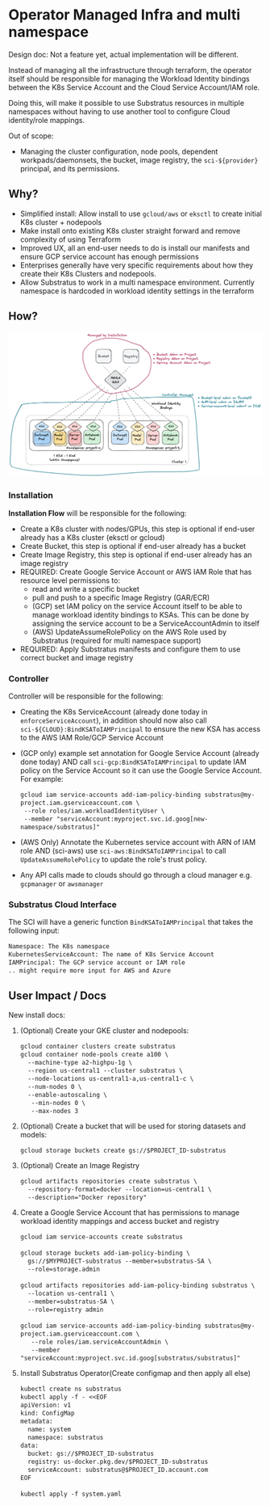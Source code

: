 # Operator Managed Infra and multi namespace
Design doc: Not a feature yet, actual implementation will be different.

Instead of managing all the infrastructure through terraform, the
operator itself should be responsible for managing the Workload Identity
bindings between the K8s Service Account and the Cloud Service Account/IAM role.

Doing this, will make it possible to use Substratus resources in multiple
namespaces without having to use another tool to configure Cloud identity/role mappings.

Out of scope:
* Managing the cluster configuration, node pools, dependent workpads/daemonsets, the bucket, image registry, the `sci-${provider}` principal, and its permissions.


## Why?
* Simplified install: Allow install to use `gcloud/aws` or `eksctl` to create initial K8s cluster + nodepools
* Make install onto existing K8s cluster straight forward and remove
  complexity of using Terraform
* Improved UX, all an end-user needs to do is install our manifests and ensure GCP service account has enough permissions
* Enterprises generally have very specific requirements about how they create their K8s Clusters and nodepools.
* Allow Substratus to work in a multi namespace environment. Currently namespace is hardcoded in workload identity settings in the terraform

## How?

<img src="../diagrams/identity-global.excalidraw.png"></img>

### Installation
**Installation Flow** will be responsible for the following:
* Create a K8s cluster with nodes/GPUs, this step is optional if end-user already has a K8s cluster (eksctl or gcloud)
* Create Bucket, this step is optional if end-user already has a bucket
* Create Image Registry, this step is optional if end-user already has an image registry
* REQUIRED: Create Google Service Account or AWS IAM Role that has resource level permissions to:
  * read and write a specific bucket
  * pull and push to a specific Image Registry (GAR/ECR)
  * (GCP) set IAM policy on the service Account itself to be able to manage workload identity bindings to KSAs. This can be done by assigning the service account to be a ServiceAccountAdmin to itself
  * (AWS) UpdateAssumeRolePolicy on the AWS Role used by Substratus (required for multi namespace support)
* REQUIRED: Apply Substratus manifests and configure them to use correct bucket and image registry

### Controller
Controller will be responsible for the following:
* Creating the K8s ServiceAccount (already done today in `enforceServiceAccount`), in addition should now also call `sci-${CLOUD}:BindKSAToIAMPrincipal` to ensure the new KSA has access to the AWS IAM Role/GCP Service Account

* (GCP only) example set annotation for Google Service Account (already done today) AND call `sci-gcp:BindKSAToIAMPrincipal` to update IAM policy on the Service Account so it can use the Google Service Account. For example:
  ```
  gcloud iam service-accounts add-iam-policy-binding substratus@my-project.iam.gserviceaccount.com \
   --role roles/iam.workloadIdentityUser \
   --member "serviceAccount:myproject.svc.id.goog[new-namespace/substratus]"
  ```
* (AWS Only) Annotate the Kubernetes service account with ARN of IAM role AND (sci-aws) use `sci-aws:BindKSAToIAMPrincipal` to call `UpdateAssumeRolePolicy` to update the role's trust policy.
* Any API calls made to clouds should go through a cloud manager e.g. `gcpmanager` or `awsmanager`

### Substratus Cloud Interface
The SCI will have a generic function `BindKSAToIAMPrincipal` that takes the following input:
```
Namespace: The K8s namespace
KubernetesServiceAccount: The name of K8s Service Account
IAMPrincipal: The GCP service account or IAM role
.. might require more input for AWS and Azure
```


## User Impact / Docs
New install docs:

1. (Optional) Create your GKE cluster and nodepools:
   ```
   gcloud container clusters create substratus 
   gcloud container node-pools create a100 \
     --machine-type a2-highpu-1g \
     --region us-central1 --cluster substratus \
     --node-locations us-central1-a,us-central1-c \
     --num-nodes 0 \
     --enable-autoscaling \
      --min-nodes 0 \
      --max-nodes 3
   ```

2. (Optional) Create a bucket that will be used for storing datasets and models:

   ```
   gcloud storage buckets create gs://$PROJECT_ID-substratus
   ```

3. (Optional) Create an Image Registry

   ```
   gcloud artifacts repositories create substratus \
     --repository-format=docker --location=us-central1 \
     --description="Docker repository"
   ```

4. Create a Google Service Account that has permissions to manage workload identity mappings and access bucket and registry

   ```
   gcloud iam service-accounts create substratus

   gcloud storage buckets add-iam-policy-binding \
     gs://$MYPROJECT-substratus --member=substratus-SA \
     --role=storage.admin
  
   gcloud artifacts repositories add-iam-policy-binding substratus \
     --location us-central1 \
     --member=substratus-SA \
     --role=registry admin

   gcloud iam service-accounts add-iam-policy-binding substratus@my-project.iam.gserviceaccount.com \
      --role roles/iam.serviceAccountAdmin \
      --member "serviceAccount:myproject.svc.id.goog[substratus/substratus]"
   ```

5. Install Substratus Operator(Create configmap and then apply all else)

   ```
   kubectl create ns substratus
   kubectl apply -f - <<EOF
   apiVersion: v1
   kind: ConfigMap
   metadata:
     name: system
     namespace: substratus
   data:
     bucket: gs://$PROJECT_ID-substratus
     registry: us-docker.pkg.dev/$PROJECT_ID-substratus
     serviceAccount: substratus@$PROJECT_ID.account.com
   EOF

   kubectl apply -f system.yaml
   ```